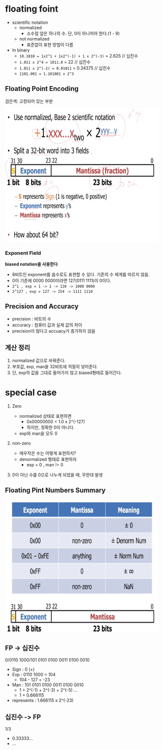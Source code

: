 # floating foint

- scientific notation
    - normalized
        - 소수점 앞은 하나의 수. 단, 0이 아니어야 한다.(1 - 9)
    - not normalized
        - 표준없이 표현 방법이 다름
- In binary
    - ``10.1010 = 1x2^1 + 1x2^(-1) + 1 x 2^(-3)`` = 2.625 // 십진수
    - ``1.011 x 2^4 = 1011.0`` = 22 // 십진수
    - ``1.011 x 2^(-2) = 0.01011`` = 0.34375 // 십진수
    - ``1101.001 = 1.101001 x 2^3``

## Floating Point Encoding
검은색: 고정되어 있는 부분

<img src="../img/floating.png" width="700px" height="440px">

### Exponent Field
**biased notation을 사용한다**
- 8비트인 exponent를 음수로도 표현할 수 있다. 기존의 수 체계를 따르지 않음.
- 0이 기존에 0000 0000이라면 127(0111 1111)이 0이다.
- ``2^1 , exp = 1 -> 1 -> 128 -> 1000 0000``
- ``2^127 , exp = 127 -> 254 -> 1111 1110``

## Precision and Accuracy
- precision : 비트의 수
- accuracy : 컴퓨터 값과 실제 값의 차이
- precision이 많다고 accuacy가 증가하지 않음

## 계산 정리
1. normalized 값으로 바꿔준다.
2. 부호값, exp, man을 32비트에 적절히 넣어준다.
3. 단, exp의 값을 그대로 들어가지 않고 biased형태로 들어간다.

# special case
1. Zero
    - normalized 상태로 표현하면
        - 0x00000000 = 1.0 x 2^(-127)
        - 하지만, 정확한 0이 아니다.
    - exp와 man을 모두 0

2. non-zero
    - 매우작은 수는 어떻게 표현하지?
    - denormalized 형태로 표현하자
        - exp = 0 , man != 0
    
3. 0이 아닌 수를 0으로 나누게 되었을 때, 무한대 발생

## Floating Pint Numbers Summary

<img src="../img/float-summary.png" width="700px" height="440px">

## FP -> 십진수
0/0110 1000/101 0101 0100 0011 0100 0010
- Sign : 0 (+)
- Exp : 0110 1000 = 104
    - 104 - 127 = -23
- Man : 101 0101 0100 0011 0100 0010
    - 1 + 2^(-1) + 2^(-3) + 2^(-5) ...
    - 1 + 0.666115
- represents : 1.666115 x 2^(-23)


## 십진수 -> FP
1/3
- 0.33333...
- ...